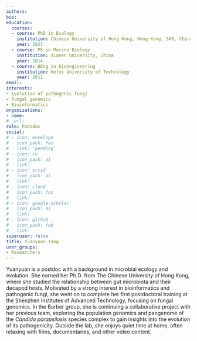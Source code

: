 ```yaml
---
authors:
bio: 
education:
  courses:
  - course: PhD in Biology
    institution: Chinese University of Hong Kong, Hong Kong, SAR, China
    year: 2021
  - course: MS in Marine Biology
    institution: Xiamen University, China
    year: 2014
  - course: BEng in Bioengineering
    institution: Hefei University of Technology
    year: 2011
email: 
interests:
- Evolution of pathogenic fungi
- Fungal genomics
- Bioinformatics
organizations:
- name:
#  url:
role: Postdoc
social:
# - icon: envelope
#   icon_pack: fas
#   link: 'pending'
# - icon: cv
#   icon_pack: ai
#   link: 
# - icon: orcid
#   icon_pack: ai
#   link: 
# - icon: cloud
#   icon_pack: fas
#   link: 
# - icon: google-scholar
#   icon_pack: ai
#   link: 
# - icon: github
#   icon_pack: fab
#   link: 
superuser: false
title: Yuanyuan Tang
user_groups:
- Researchers
---
```


Yuanyuan is a postdoc with a background in microbial ecology and evolution. She earned her Ph.D. from The Chinese University of Hong Kong, where she studied the relationship between gut microbiota and their decapod hosts. Motivated by a strong interest in bioinformatics and pathogenic fungi, she went on to complete her first postdoctoral training at the Shenzhen Institutes of Advanced Technology, focusing on fungal genomics. In the Barber group, she is continuing a collaborative project with her previous team, exploring the population genomics and pangenome of the *Candida parapsilosis* species complex to gain insights into the evolution of its pathogenicity. Outside the lab, she enjoys quiet time at home, often relaxing with films, documentaries, and other video content.